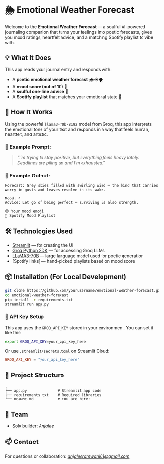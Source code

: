 
# 🌦️ Emotional Weather Forecast

Welcome to the **Emotional Weather Forecast** — a soulful AI-powered journaling companion that turns your feelings into poetic forecasts, gives you mood ratings, heartfelt advice, and a matching Spotify playlist to vibe with.

## 💡 What It Does

This app reads your journal entry and responds with:
- A **poetic emotional weather forecast** 🌧️☀️🌪️
- A **mood score (out of 10)** 🧠
- A **soulful one-line advice** 💌
- A **Spotify playlist** that matches your emotional state 🎵

## 🚀 How It Works

Using the powerful `llama3-70b-8192` model from Groq, this app interprets the emotional tone of your text and responds in a way that feels human, heartfelt, and artistic.

### 🎨 Example Prompt:
> *“I’m trying to stay positive, but everything feels heavy lately. Deadlines are piling up and I’m exhausted.”*

### 🧠 Example Output:
```
Forecast: Grey skies filled with swirling wind — the kind that carries worry in gusts and leaves resolve in its wake.

Mood: 4  
Advice: Let go of being perfect — surviving is also strength.

😔 Your mood emoji  
🎵 Spotify Mood Playlist
```

## 🛠️ Technologies Used

- [Streamlit](https://streamlit.io/) — for creating the UI
- [Groq Python SDK](https://pypi.org/project/groq/) — for accessing Groq LLMs
- [LLaMA3-70B](https://console.groq.com/) — large language model used for poetic generation
- [Spotify links] — hand-picked playlists based on mood score

## 📦 Installation (For Local Development)

```bash
git clone https://github.com/yourusername/emotional-weather-forecast.git
cd emotional-weather-forecast
pip install -r requirements.txt
streamlit run app.py
```

### 🔐 API Key Setup

This app uses the `GROQ_API_KEY` stored in your environment. You can set it like this:

```bash
export GROQ_API_KEY=your_api_key_here
```

Or use `.streamlit/secrets.toml` on Streamlit Cloud:

```toml
GROQ_API_KEY = "your_api_key_here"
```

## 📁 Project Structure

```
.
├── app.py              # Streamlit app code
├── requirements.txt    # Required libraries
└── README.md           # You are here!
```


## 👥 Team

- Solo builder: *Anjalee*

## 📫 Contact

For questions or collaboration: *anjaleeramwani01@gmail.com*

